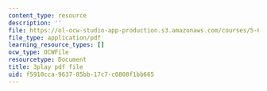```yaml
---
content_type: resource
description: ''
file: https://ol-ocw-studio-app-production.s3.amazonaws.com/courses/5-61-physical-chemistry-fall-2017/f5910cca963785bb17c7c0808f1bb665_N4vMgwWT-80.pdf
file_type: application/pdf
learning_resource_types: []
ocw_type: OCWFile
resourcetype: Document
title: 3play pdf file
uid: f5910cca-9637-85bb-17c7-c0808f1bb665
---
```

